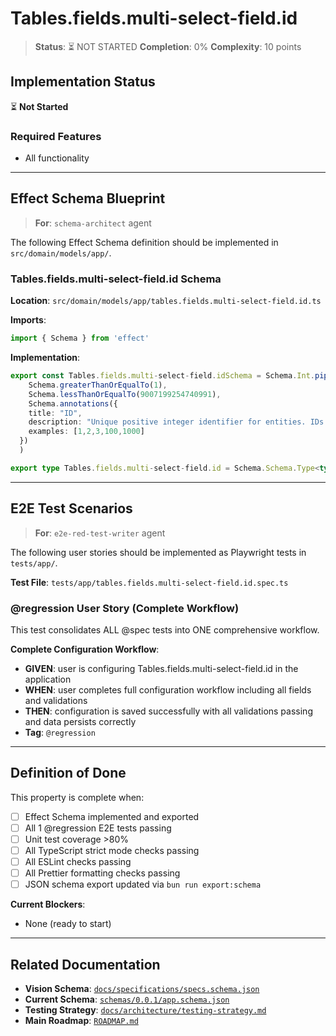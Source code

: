 # Tables.fields.multi-select-field.id

> **Status**: ⏳ NOT STARTED
> **Completion**: 0%
> **Complexity**: 10 points

## Implementation Status

⏳ **Not Started**

### Required Features

- All functionality

---

## Effect Schema Blueprint

> **For**: `schema-architect` agent

The following Effect Schema definition should be implemented in `src/domain/models/app/`.

### Tables.fields.multi-select-field.id Schema

**Location**: `src/domain/models/app/tables.fields.multi-select-field.id.ts`

**Imports**:

```typescript
import { Schema } from 'effect'
```

**Implementation**:

```typescript
export const Tables.fields.multi-select-field.idSchema = Schema.Int.pipe(
    Schema.greaterThanOrEqualTo(1),
    Schema.lessThanOrEqualTo(9007199254740991),
    Schema.annotations({
    title: "ID",
    description: "Unique positive integer identifier for entities. IDs are system-generated, auto-incrementing, and immutable. Must be unique within the parent collection (e.g., field IDs unique within a table, table IDs unique within the application). IDs are read-only and assigned automatically when entities are created. Range: 1 to 9,007,199,254,740,991 (JavaScript MAX_SAFE_INTEGER).",
    examples: [1,2,3,100,1000]
  })
  )

export type Tables.fields.multi-select-field.id = Schema.Schema.Type<typeof Tables.fields.multi-select-field.idSchema>
```

---

## E2E Test Scenarios

> **For**: `e2e-red-test-writer` agent

The following user stories should be implemented as Playwright tests in `tests/app/`.

**Test File**: `tests/app/tables.fields.multi-select-field.id.spec.ts`

### @regression User Story (Complete Workflow)

This test consolidates ALL @spec tests into ONE comprehensive workflow.

**Complete Configuration Workflow**:

- **GIVEN**: user is configuring Tables.fields.multi-select-field.id in the application
- **WHEN**: user completes full configuration workflow including all fields and validations
- **THEN**: configuration is saved successfully with all validations passing and data persists correctly
- **Tag**: `@regression`

---

## Definition of Done

This property is complete when:

- [ ] Effect Schema implemented and exported
- [ ] All 1 @regression E2E tests passing
- [ ] Unit test coverage >80%
- [ ] All TypeScript strict mode checks passing
- [ ] All ESLint checks passing
- [ ] All Prettier formatting checks passing
- [ ] JSON schema export updated via `bun run export:schema`

**Current Blockers**:

- None (ready to start)

---

## Related Documentation

- **Vision Schema**: [`docs/specifications/specs.schema.json`](../specs.schema.json)
- **Current Schema**: [`schemas/0.0.1/app.schema.json`](../../schemas/0.0.1/app.schema.json)
- **Testing Strategy**: [`docs/architecture/testing-strategy.md`](../../architecture/testing-strategy.md)
- **Main Roadmap**: [`ROADMAP.md`](../../../ROADMAP.md)
